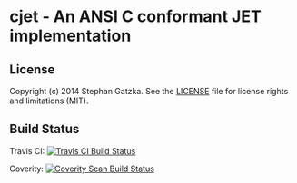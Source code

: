 # cjet - An ANSI C conformant JET implementation

## License
Copyright (c) 2014 Stephan Gatzka. See the [LICENSE](LICENSE) file for license rights and
limitations (MIT).

## Build Status
Travis CI: <a href="https://travis-ci.org/gatzka/cjet">
  <img alt="Travis CI Build Status"
       src="https://travis-ci.org/gatzka/cjet.svg?branch=master"/>
</a>

Coverity: <a href="https://scan.coverity.com/projects/3315">
  <img alt="Coverity Scan Build Status"
       src="https://scan.coverity.com/projects/3315/badge.svg"/>
</a>

